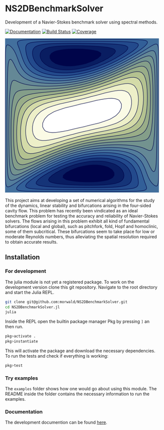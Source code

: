 # NS2DBenchmarkSolver

Development of a Navier-Stokes benchmark solver using spectral methods.

[![Documentation](https://img.shields.io/badge/docs-dev-blue.svg)](https://morwald.github.io/NS2DBenchmarkSolver.jl)
[![Build Status](https://github.com/morwald/NS2DBenchmarkSolver.jl/actions/workflows/CI.yml/badge.svg?branch=main)](https://github.com/morwald/NS2DBenchmarkSolver.jl/actions/workflows/CI.yml?query=branch%3Amain)
[![Coverage](https://codecov.io/gh/morwald/NS2DBenchmarkSolver.jl/branch/main/graph/badge.svg?token=ZLZMNKQSU2)](https://codecov.io/gh/morwald/NS2DBenchmarkSolver.jl)

![](./cavity.png)

This project aims at developing a set of numerical
algorithms for the study of the dynamics, linear stability and
bifurcations arising in the four-sided cavity flow. This problem has
recently been vindicated as an ideal benchmark problem for testing the
accuracy and reliability of Navier-Stokes solvers. The flows arising
in this problem exhibit all kind of fundamental bifurcations (local
and global), such as pitchfork, fold, Hopf and homoclinic, some of
them subcritical. These bifurcations seem to take place for low or
moderate Reynolds numbers, thus alleviating the spatial resolution
required to obtain accurate results.

## Installation
### For development
The julia module is not yet a registered package. To work on the development
version clone this git repository. Navigate to the root directory and start the Julia REPL. 
```bash
git clone git@github.com:morwald/NS2DBenchmarkSolver.git
cd NS2DBenchmarkSolver.jl
julia
```

Inside the REPL open the builtin package manager Pkg by pressing `]` an then run.
```julia
pkg>activate .
pkg>instantiate
```
This will activate the package and download the necessary dependencies. To run
the tests and check if everything is working: 
```julia
pkg>test
```

### Try examples 
The `examples` folder shows how one would go about using this module. The
README inside the folder contains the necessary information to run the
examples. 

### Documentation 
The development documention can be found [here](https://morwald.github.io/NS2DBenchmarkSolver.jl).
